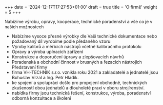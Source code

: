 +++
date = '2024-12-17T17:27:53+01:00'
draft = true
title = 'O firmě'
weight =  5
+++

Nabízíme výrobu, opravy, kooperace, technické poradenství a vše co je v našich možnostech
- Nabízíme vysoce přesné výrobky dle Vaší technické dokumentace nebo požadovaný díl vyrobíme podle předaného vzoru
- Výroby kalibrů a měřících nástrojů včetně kalibračního protokolu
- Opravy a výroba upínacích zařízení
- Konstrukce a doporučení úpravy a zlepšovacích návrhů
- Poradenská a obchodní činnost v brusných a řezacích nástrojích
Představení firmy
- firma VH-TECHNIK s.r.o. vznikla roku 2021 a zakladatelé a jednatelé jsou Bohuslav Vrzal a Ing. Petr Hladík.
- ke spojení a spolupráci došlo pro propojení obchodně, technických zkušeností obou jednatelů a dlouholeté praxi v oboru strojírenství.
- nabídka firmy jsou technická řešení, konstrukce, výroba, poradenství odborná konzultace a školení